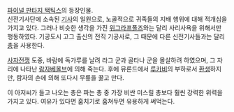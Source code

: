[파이널 판타지 택틱스](%ED%8C%8C%EC%9D%B4%EB%84%90%20%ED%8C%90%ED%83%80%EC%A7%80%20%ED%83%9D%ED%8B%B1%EC%8A%A4.md)의 등장인물.  
신전기사단에 소속된 [기사](%EA%B8%B0%EC%82%AC.md)의 일원으로, 노골적으로 귀족들의 지배 행위에 대해 적개심을 가지고
있다. 그러나 비슷한 생각을 가진 [위그라프폴즈](%EC%9C%84%EA%B7%B8%EB%9D%BC%ED%94%84%20%ED%8F%B4%EC%A6%88.md)와는 달리
사리사욕을 위해서만 행동하였다. 기공도시 고그 출신의 전직 기공사로, 그 때문에 다른 신전기사들과는 달리
[총](%EC%B4%9D.md)을 사용한다.

[사자전쟁](%EC%82%AC%EC%9E%90%EC%A0%84%EC%9F%81.md) 도중, 바람에 독가루를 날려 라그 군과 골타나
군을 몰살하려 하였으며, 그 자리에 나타난 [람자베올브](%EB%9E%8C%EC%9E%90%20%EB%B2%A0%EC%98%AC%EB%B8%8C.md)에 의해 죽는다. 후에 뮤론드에서
[루카비](%EB%A3%A8%EC%B9%B4%EB%B9%84.md)의 부하로서
[환생](%ED%99%98%EC%83%9D.md)하지만, 람자의 손에 의해 또다시 무릎을 꿇고 만다.

이 아저씨가 들고 나오는 총은 파는 총 중 가장 비싼 미스릴 총보다 훨씬 강력한 위력을 가지고 있다. 여유가 있다면 훔치기로 훔쳐두면
유용하게 써먹는다.  

